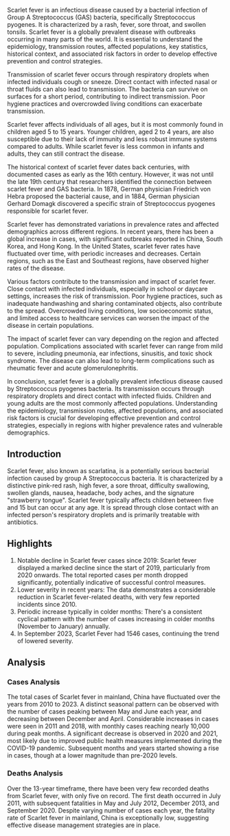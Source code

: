Scarlet fever is an infectious disease caused by a bacterial infection of Group A Streptococcus (GAS) bacteria, specifically Streptococcus pyogenes. It is characterized by a rash, fever, sore throat, and swollen tonsils. Scarlet fever is a globally prevalent disease with outbreaks occurring in many parts of the world. It is essential to understand the epidemiology, transmission routes, affected populations, key statistics, historical context, and associated risk factors in order to develop effective prevention and control strategies.

Transmission of scarlet fever occurs through respiratory droplets when infected individuals cough or sneeze. Direct contact with infected nasal or throat fluids can also lead to transmission. The bacteria can survive on surfaces for a short period, contributing to indirect transmission. Poor hygiene practices and overcrowded living conditions can exacerbate transmission.

Scarlet fever affects individuals of all ages, but it is most commonly found in children aged 5 to 15 years. Younger children, aged 2 to 4 years, are also susceptible due to their lack of immunity and less robust immune systems compared to adults. While scarlet fever is less common in infants and adults, they can still contract the disease.

The historical context of scarlet fever dates back centuries, with documented cases as early as the 16th century. However, it was not until the late 19th century that researchers identified the connection between scarlet fever and GAS bacteria. In 1878, German physician Friedrich von Hebra proposed the bacterial cause, and in 1884, German physician Gerhard Domagk discovered a specific strain of Streptococcus pyogenes responsible for scarlet fever.

Scarlet fever has demonstrated variations in prevalence rates and affected demographics across different regions. In recent years, there has been a global increase in cases, with significant outbreaks reported in China, South Korea, and Hong Kong. In the United States, scarlet fever rates have fluctuated over time, with periodic increases and decreases. Certain regions, such as the East and Southeast regions, have observed higher rates of the disease.

Various factors contribute to the transmission and impact of scarlet fever. Close contact with infected individuals, especially in school or daycare settings, increases the risk of transmission. Poor hygiene practices, such as inadequate handwashing and sharing contaminated objects, also contribute to the spread. Overcrowded living conditions, low socioeconomic status, and limited access to healthcare services can worsen the impact of the disease in certain populations.

The impact of scarlet fever can vary depending on the region and affected population. Complications associated with scarlet fever can range from mild to severe, including pneumonia, ear infections, sinusitis, and toxic shock syndrome. The disease can also lead to long-term complications such as rheumatic fever and acute glomerulonephritis.

In conclusion, scarlet fever is a globally prevalent infectious disease caused by Streptococcus pyogenes bacteria. Its transmission occurs through respiratory droplets and direct contact with infected fluids. Children and young adults are the most commonly affected populations. Understanding the epidemiology, transmission routes, affected populations, and associated risk factors is crucial for developing effective prevention and control strategies, especially in regions with higher prevalence rates and vulnerable demographics.
## Introduction

Scarlet fever, also known as scarlatina, is a potentially serious bacterial infection caused by group A Streptococcus bacteria. It is characterized by a distinctive pink-red rash, high fever, a sore throat, difficulty swallowing, swollen glands, nausea, headache, body aches, and the signature "strawberry tongue". Scarlet fever typically affects children between five and 15 but can occur at any age. It is spread through close contact with an infected person's respiratory droplets and is primarily treatable with antibiotics.

## Highlights

1. Notable decline in Scarlet fever cases since 2019: Scarlet fever displayed a marked decline since the start of 2019, particularly from 2020 onwards. The total reported cases per month dropped significantly, potentially indicative of successful control measures.<br/>
2. Lower severity in recent years: The data demonstrates a considerable reduction in Scarlet fever-related deaths, with very few reported incidents since 2010.<br/>
3. Periodic increase typically in colder months: There's a consistent cyclical pattern with the number of cases increasing in colder months (November to January) annually.<br/>
4. In September 2023, Scarlet Fever had 1546 cases, continuing the trend of lowered severity.


## Analysis

### Cases Analysis
The total cases of Scarlet fever in mainland, China have fluctuated over the years from 2010 to 2023. A distinct seasonal pattern can be observed with the number of cases peaking between May and June each year, and decreasing between December and April. Considerable increases in cases were seen in 2011 and 2018, with monthly cases reaching nearly 10,000 during peak months. A significant decrease is observed in 2020 and 2021, most likely due to improved public health measures implemented during the COVID-19 pandemic. Subsequent months and years started showing a rise in cases, though at a lower magnitude than pre-2020 levels.

### Deaths Analysis
Over the 13-year timeframe, there have been very few recorded deaths from Scarlet fever, with only five on record. The first death occurred in July 2011, with subsequent fatalities in May and July 2012, December 2013, and September 2020. Despite varying number of cases each year, the fatality rate of Scarlet fever in mainland, China is exceptionally low, suggesting effective disease management strategies are in place.
